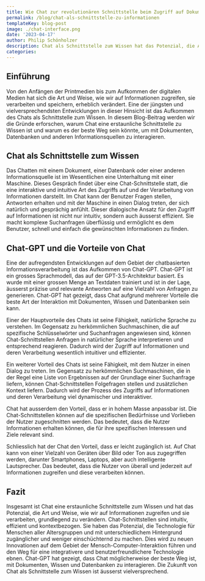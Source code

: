 ```yaml
---
title: Wie Chat zur revolutionären Schnittstelle beim Zugriff auf Dokumente, Datenbanken und Wissen wird
permalink: /blog/chat-als-schnittstelle-zu-informationen
templateKey: blog-post
image: ./chat-interface.png
date: '2023-04-17'
author: Philip Schönholzer
description: Chat als Schnittstelle zum Wissen hat das Potenzial, die Art und Weise, wie wir auf Informationen zugreifen und sie verarbeiten, grundlegend zu verändern. Chat-GPT hat gezeigt, dass Chat möglicherweise der beste Weg ist, mit Dokumenten, Wissen und Datenbanken zu interagieren. Mit seinen intuitiven, effizienten und kontextbezogenen Antworten ist Chat eine erstaunliche Schnittstelle zum Wissen, die in Zukunft in einer Vielzahl von Anwendungen und Branchen eingesetzt werden kann.
categories: 
---
```


## Einführung

Von den Anfängen der Printmedien bis zum Aufkommen der digitalen Medien hat sich die Art und Weise, wie wir auf Informationen zugreifen, sie verarbeiten und speichern, erheblich verändert. Eine der jüngsten und vielversprechendsten Entwicklungen in dieser Hinsicht ist das Aufkommen des Chats als Schnittstelle zum Wissen. In diesem Blog-Beitrag werden wir die Gründe erforschen, warum Chat eine erstaunliche Schnittstelle zu Wissen ist und warum es der beste Weg sein könnte, um mit Dokumenten, Datenbanken und anderen Informationsquellen zu interagieren.

## Chat als Schnittstelle zum Wissen

Das Chatten mit einem Dokument, einer Datenbank oder einer anderen Informationsquelle ist im Wesentlichen eine Unterhaltung mit einer Maschine. Dieses Gespräch findet über eine Chat-Schnittstelle statt, die eine interaktive und intuitive Art des Zugriffs auf und der Verarbeitung von Informationen darstellt. Im Chat kann der Benutzer Fragen stellen, Antworten erhalten und mit der Maschine in einen Dialog treten, der sich natürlich und gesprächig anfühlt. Dieser dialogische Ansatz für den Zugriff auf Informationen ist nicht nur intuitiv, sondern auch äusserst effizient. Sie macht komplexe Suchanfragen überflüssig und ermöglicht es dem Benutzer, schnell und einfach die gewünschten Informationen zu finden.

## Chat-GPT und die Vorteile von Chat

Eine der aufregendsten Entwicklungen auf dem Gebiet der chatbasierten Informationsverarbeitung ist das Aufkommen von Chat-GPT. Chat-GPT ist ein grosses Sprachmodell, das auf der GPT-3.5-Architektur basiert. Es wurde mit einer grossen Menge an Textdaten trainiert und ist in der Lage, äusserst präzise und relevante Antworten auf eine Vielzahl von Anfragen zu generieren. Chat-GPT hat gezeigt, dass Chat aufgrund mehrerer Vorteile die beste Art der Interaktion mit Dokumenten, Wissen und Datenbanken sein kann.

Einer der Hauptvorteile des Chats ist seine Fähigkeit, natürliche Sprache zu verstehen. Im Gegensatz zu herkömmlichen Suchmaschinen, die auf spezifische Schlüsselwörter und Suchanfragen angewiesen sind, können Chat-Schnittstellen Anfragen in natürlicher Sprache interpretieren und entsprechend reagieren. Dadurch wird der Zugriff auf Informationen und deren Verarbeitung wesentlich intuitiver und effizienter.

Ein weiterer Vorteil des Chats ist seine Fähigkeit, mit dem Nutzer in einen Dialog zu treten. Im Gegensatz zu herkömmlichen Suchmaschinen, die in der Regel eine Liste von Ergebnissen auf der Grundlage einer Suchanfrage liefern, können Chat-Schnittstellen Folgefragen stellen und zusätzlichen Kontext liefern. Dadurch wird der Prozess des Zugriffs auf Informationen und deren Verarbeitung viel dynamischer und interaktiver.

Chat hat ausserdem den Vorteil, dass er in hohem Masse anpassbar ist. Die Chat-Schnittstellen können auf die spezifischen Bedürfnisse und Vorlieben der Nutzer zugeschnitten werden. Das bedeutet, dass die Nutzer Informationen erhalten können, die für ihre spezifischen Interessen und Ziele relevant sind.

Schliesslich hat der Chat den Vorteil, dass er leicht zugänglich ist. Auf Chat kann von einer Vielzahl von Geräten über Bild oder Ton aus zugegriffen werden, darunter Smartphones, Laptops, aber auch intelligente Lautsprecher. Das bedeutet, dass die Nutzer von überall und jederzeit auf Informationen zugreifen und diese verarbeiten können.

## Fazit

Insgesamt ist Chat eine erstaunliche Schnittstelle zum Wissen und hat das Potenzial, die Art und Weise, wie wir auf Informationen zugreifen und sie verarbeiten, grundlegend zu verändern. Chat-Schnittstellen sind intuitiv, effizient und kontextbezogen. Sie haben das Potenzial, die Technologie für Menschen aller Altersgruppen und mit unterschiedlichem Hintergrund zugänglicher und weniger einschüchternd zu machen. Dies wird zu neuen Innovationen auf dem Gebiet der Mensch-Computer-Interaktion führen und den Weg für eine integrativere und benutzerfreundlichere Technologie ebnen. Chat-GPT hat gezeigt, dass Chat möglicherweise der beste Weg ist, mit Dokumenten, Wissen und Datenbanken zu interagieren. Die Zukunft von Chat als Schnittstelle zum Wissen ist äusserst vielversprechend.
